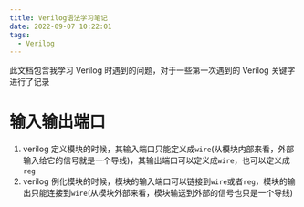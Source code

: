 ```yaml
---
title: Verilog语法学习笔记
date: 2022-09-07 10:22:01
tags:
  - Verilog
---
```


此文档包含我学习 Verilog 时遇到的问题，对于一些第一次遇到的 Verilog 关键字进行了记录

# 输入输出端口

1. verilog 定义模块的时候，其输入端口只能定义成`wire`(从模块内部来看，外部输入给它的信号就是一个导线)，其输出端口可以定义成`wire`，也可以定义成`reg`
2. verilog 例化模块的时候，模块的输入端口可以链接到`wire`或者`reg`，模块的输出只能连接到`wire`(从模块外部来看，模块输送到外部的信号也只是一个导线)
